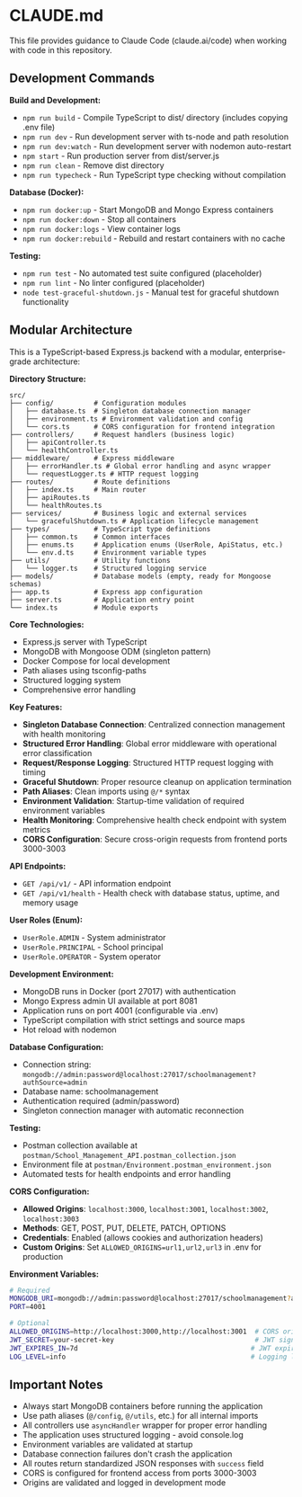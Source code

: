 # CLAUDE.md

This file provides guidance to Claude Code (claude.ai/code) when working with code in this repository.

## Development Commands

**Build and Development:**
- `npm run build` - Compile TypeScript to dist/ directory (includes copying .env file)
- `npm run dev` - Run development server with ts-node and path resolution
- `npm run dev:watch` - Run development server with nodemon auto-restart
- `npm start` - Run production server from dist/server.js
- `npm run clean` - Remove dist directory
- `npm run typecheck` - Run TypeScript type checking without compilation

**Database (Docker):**
- `npm run docker:up` - Start MongoDB and Mongo Express containers
- `npm run docker:down` - Stop all containers
- `npm run docker:logs` - View container logs
- `npm run docker:rebuild` - Rebuild and restart containers with no cache

**Testing:**
- `npm run test` - No automated test suite configured (placeholder)
- `npm run lint` - No linter configured (placeholder)
- `node test-graceful-shutdown.js` - Manual test for graceful shutdown functionality

## Modular Architecture

This is a TypeScript-based Express.js backend with a modular, enterprise-grade architecture:

**Directory Structure:**
```
src/
├── config/          # Configuration modules
│   ├── database.ts  # Singleton database connection manager
│   ├── environment.ts # Environment validation and config
│   └── cors.ts      # CORS configuration for frontend integration
├── controllers/     # Request handlers (business logic)
│   ├── apiController.ts
│   └── healthController.ts
├── middleware/      # Express middleware
│   ├── errorHandler.ts # Global error handling and async wrapper
│   └── requestLogger.ts # HTTP request logging
├── routes/          # Route definitions
│   ├── index.ts     # Main router
│   ├── apiRoutes.ts
│   └── healthRoutes.ts
├── services/        # Business logic and external services
│   └── gracefulShutdown.ts # Application lifecycle management
├── types/           # TypeScript type definitions
│   ├── common.ts    # Common interfaces
│   ├── enums.ts     # Application enums (UserRole, ApiStatus, etc.)
│   └── env.d.ts     # Environment variable types
├── utils/           # Utility functions
│   └── logger.ts    # Structured logging service
├── models/          # Database models (empty, ready for Mongoose schemas)
├── app.ts           # Express app configuration
├── server.ts        # Application entry point
└── index.ts         # Module exports
```

**Core Technologies:**
- Express.js server with TypeScript
- MongoDB with Mongoose ODM (singleton pattern)
- Docker Compose for local development
- Path aliases using tsconfig-paths
- Structured logging system
- Comprehensive error handling

**Key Features:**
- **Singleton Database Connection**: Centralized connection management with health monitoring
- **Structured Error Handling**: Global error middleware with operational error classification
- **Request/Response Logging**: Structured HTTP request logging with timing
- **Graceful Shutdown**: Proper resource cleanup on application termination
- **Path Aliases**: Clean imports using `@/*` syntax
- **Environment Validation**: Startup-time validation of required environment variables
- **Health Monitoring**: Comprehensive health check endpoint with system metrics
- **CORS Configuration**: Secure cross-origin requests from frontend ports 3000-3003

**API Endpoints:**
- `GET /api/v1/` - API information endpoint
- `GET /api/v1/health` - Health check with database status, uptime, and memory usage

**User Roles (Enum):**
- `UserRole.ADMIN` - System administrator
- `UserRole.PRINCIPAL` - School principal
- `UserRole.OPERATOR` - System operator

**Development Environment:**
- MongoDB runs in Docker (port 27017) with authentication
- Mongo Express admin UI available at port 8081
- Application runs on port 4001 (configurable via .env)
- TypeScript compilation with strict settings and source maps
- Hot reload with nodemon

**Database Configuration:**
- Connection string: `mongodb://admin:password@localhost:27017/schoolmanagement?authSource=admin`
- Database name: schoolmanagement
- Authentication required (admin/password)
- Singleton connection manager with automatic reconnection

**Testing:**
- Postman collection available at `postman/School_Management_API.postman_collection.json`
- Environment file at `postman/Environment.postman_environment.json`
- Automated tests for health endpoints and error handling

**CORS Configuration:**
- **Allowed Origins**: `localhost:3000`, `localhost:3001`, `localhost:3002`, `localhost:3003`
- **Methods**: GET, POST, PUT, DELETE, PATCH, OPTIONS
- **Credentials**: Enabled (allows cookies and authorization headers)
- **Custom Origins**: Set `ALLOWED_ORIGINS=url1,url2,url3` in .env for production

**Environment Variables:**
```bash
# Required
MONGODB_URI=mongodb://admin:password@localhost:27017/schoolmanagement?authSource=admin
PORT=4001

# Optional
ALLOWED_ORIGINS=http://localhost:3000,http://localhost:3001  # CORS origins
JWT_SECRET=your-secret-key                                   # JWT signing key
JWT_EXPIRES_IN=7d                                           # JWT expiration
LOG_LEVEL=info                                              # Logging level
```

## Important Notes

- Always start MongoDB containers before running the application
- Use path aliases (`@/config`, `@/utils`, etc.) for all internal imports
- All controllers use `asyncHandler` wrapper for proper error handling
- The application uses structured logging - avoid console.log
- Environment variables are validated at startup
- Database connection failures don't crash the application
- All routes return standardized JSON responses with `success` field
- CORS is configured for frontend access from ports 3000-3003
- Origins are validated and logged in development mode